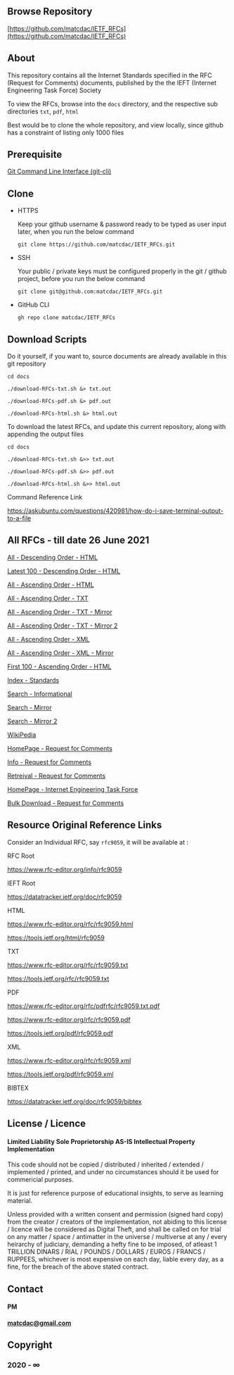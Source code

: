 

## Browse Repository ##

[https://github.com/matcdac/IETF_RFCs](https://github.com/matcdac/IETF_RFCs)


## About ##

This repository contains all the Internet Standards specified in the RFC (Request for Comments) documents, published by the the IEFT (Internet Engineering Task Force) Society

To view the RFCs, browse into the `docs` directory, and the respective sub directories `txt`, `pdf`, `html`

Best would be to clone the whole repository, and view locally, since github has a constraint of listing only 1000 files


## Prerequisite ##

[Git Command Line Interface (git-cli)](https://git-scm.com/downloads)


## Clone ##

* HTTPS

	Keep your github username & password ready to be typed as user input later, when you run the below command

	```git clone https://github.com/matcdac/IETF_RFCs.git```

* SSH

	Your public / private keys must be configured properly in the git / github project, before you run the below command

	```git clone git@github.com:matcdac/IETF_RFCs.git```

* GitHub CLI

	```gh repo clone matcdac/IETF_RFCs```


## Download Scripts ##

Do it yourself, if you want to, source documents are already available in this git repository

	cd docs

	./download-RFCs-txt.sh &> txt.out

	./download-RFCs-pdf.sh &> pdf.out

	./download-RFCs-html.sh &> html.out

To download the latest RFCs, and update this current repository, along with appending the output files

	cd docs

	./download-RFCs-txt.sh &>> txt.out

	./download-RFCs-pdf.sh &>> pdf.out

	./download-RFCs-html.sh &>> html.out


Command Reference Link

https://askubuntu.com/questions/420981/how-do-i-save-terminal-output-to-a-file


## All RFCs - till date 26 June 2021 ##

[All - Descending Order - HTML](https://www.rfc-editor.org/rfc-index2.html)

[Latest 100 - Descending Order - HTML](https://www.rfc-editor.org/rfc-index-100d.html)

[All - Ascending Order - HTML](https://www.rfc-editor.org/rfc-index.html)

[All - Ascending Order - TXT](https://www.rfc-editor.org/rfc-index.txt)

[All - Ascending Order - TXT - Mirror](https://www.ietf.org/download/rfc-index.txt)

[All - Ascending Order - TXT - Mirror 2](https://www.rfc-editor.org/in-notes/rfc-index.txt)

[All - Ascending Order - XML](https://www.rfc-editor.org/rfc-index.xml)

[All - Ascending Order - XML - Mirror](https://www.rfc-editor.org/in-notes/rfc-index.xml)

[First 100 - Ascending Order - HTML](https://www.rfc-editor.org/rfc-index-100a.html)

[Index - Standards](https://www.rfc-editor.org/standards)

[Search - Informational](https://www.rfc-editor.org/search/rfc_search_detail.php?sortkey=Number&sorting=DESC&page=All&pubstatus%5B%5D=Standards%20Track&std_trk=Internet%20Standard)

[Search - Mirror](https://www.rfc-editor.org/search/rfc_search.php)

[Search - Mirror 2](https://datatracker.ietf.org/doc/)

[WikiPedia](https://en.wikipedia.org/wiki/List_of_RFCs)

[HomePage - Request for Comments](https://www.rfc-editor.org/)

[Info - Request for Comments](https://www.ietf.org/standards/rfcs/)

[Retreival - Request for Comments](https://www.rfc-editor.org/retrieve/)

[HomePage - Internet Engineering Task Force](https://www.ietf.org/)

[Bulk Download - Request for Comments](https://www.rfc-editor.org/retrieve/bulk/)


## Resource Original Reference Links ###

Consider an Individual RFC, say `rfc9059`, it will be available at :

RFC Root

https://www.rfc-editor.org/info/rfc9059

IEFT Root

https://datatracker.ietf.org/doc/rfc9059

HTML

https://www.rfc-editor.org/rfc/rfc9059.html

https://tools.ietf.org/html/rfc9059

TXT

https://www.rfc-editor.org/rfc/rfc9059.txt

https://tools.ietf.org/rfc/rfc9059.txt

PDF

https://www.rfc-editor.org/rfc/pdfrfc/rfc9059.txt.pdf

https://www.rfc-editor.org/rfc/rfc9059.pdf

https://tools.ietf.org/pdf/rfc9059.pdf

XML

https://www.rfc-editor.org/rfc/rfc9059.xml

https://tools.ietf.org/pdf/rfc9059.xml

BIBTEX

https://datatracker.ietf.org/doc/rfc9059/bibtex


## License / Licence ##

#### Limited Liability Sole Proprietorship AS-IS Intellectual Property Implementation ####

This code should not be copied / distributed / inherited / extended / implemented / printed,
and under no circumstances should it be used for commericial purposes.

It is just for reference purpose of educational insights, to serve as learning material.

Unless provided with a written consent and permission (signed hard copy) from the creator / creators of the implementation,
not abiding to this license / licence will be considered as Digital Theft,
and shall be called on for trial on any matter / space / antimatter in the universe / multiverse at any / every heirarchy of judiciary,
demanding a hefty fine to be imposed, of atleast 1 TRILLION DINARS / RIAL / POUNDS / DOLLARS / EUROS / FRANCS / RUPPEES,
whichever is most expensive on each day, liable every day, as a fine, for the breach of the above stated contract.


## Contact ##

#### PM ####

#### matcdac@gmail.com ####


## Copyright ##

### 2020 - ∞ ###


